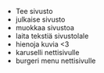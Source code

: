 - Tee sivusto
- julkaise sivusto
- muokkaa sivustoa
- laita tekstiä sivustolale
- hienoja kuvia <3
- karuselli nettisivulle
- burgeri menu nettisivulle
